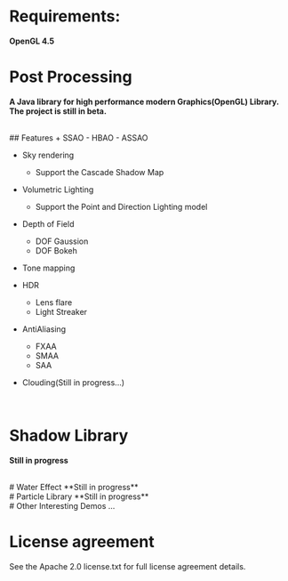 # Requirements:
**OpenGL 4.5**

# Post Processing
**A Java library for high performance modern Graphics(OpenGL) Library. The project is still in beta.**

<br>
## Features
+ SSAO
  - HBAO
  - ASSAO

+ Sky rendering
  - Support the Cascade Shadow Map

+ Volumetric Lighting
  - Support the Point and Direction Lighting model

+ Depth of Field
  - DOF Gaussion
  - DOF Bokeh

+ Tone mapping

+ HDR
  - Lens flare
  - Light Streaker

+ AntiAliasing
  - FXAA
  - SMAA
  - SAA
+ Clouding(Still in progress...)
<br>

# Shadow Library
**Still in progress**

<br>
# Water Effect
**Still in progress**

<br>
# Particle Library
**Still in progress**

<br>
# Other Interesting Demos
...

# License agreement

See the Apache 2.0 license.txt for full license agreement details.